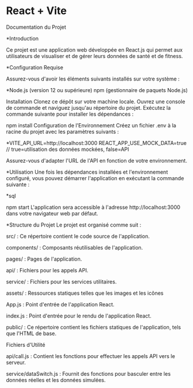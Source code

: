 # React + Vite

Documentation du Projet

*Introduction

Ce projet est une application web développée en React.js qui permet aux utilisateurs de visualiser et de gérer leurs données de santé et de fitness.

*Configuration Requise

Assurez-vous d'avoir les éléments suivants installés sur votre système :

*Node.js (version 12 ou supérieure)
npm (gestionnaire de paquets Node.js)

Installation
Clonez ce dépôt sur votre machine locale.
Ouvrez une console de commande et naviguez jusqu'au répertoire du projet.
Exécutez la commande suivante pour installer les dépendances :

npm install
Configuration de l'Environnement
Créez un fichier .env à la racine du projet avec les paramètres suivants :


*VITE_API_URL=http://localhost:3000
REACT_APP_USE_MOCK_DATA=true // true=utilisation des données mockées, false=API

Assurez-vous d'adapter l'URL de l'API en fonction de votre environnement.

*Utilisation
Une fois les dépendances installées et l'environnement configuré, vous pouvez démarrer l'application en exécutant la commande suivante :

*sql

npm start
L'application sera accessible à l'adresse http://localhost:3000 dans votre navigateur web par défaut.

*Structure du Projet
Le projet est organisé comme suit :

src/ : Ce répertoire contient le code source de l'application.

components/ : Composants réutilisables de l'application.

pages/ : Pages de l'application.

api/ : Fichiers pour les appels API.

service/ : Fichiers pour les services utilitaires.

assets/ : Ressources statiques telles que les images et les icônes

App.js : Point d'entrée de l'application React.

index.js : Point d'entrée pour le rendu de l'application React.

public/ : Ce répertoire contient les fichiers statiques de l'application, tels que l'HTML de base.

Fichiers d'Utilité

api/call.js : Contient les fonctions pour effectuer les appels API vers le serveur.

service/dataSwitch.js : Fournit des fonctions pour basculer entre les données réelles et les données simulées.

